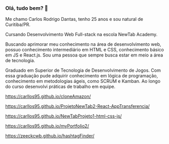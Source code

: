 ### Olá, tudo bem? 👋

Me chamo Carlos Rodrigo Dantas, tenho 25 anos e sou natural de Curitiba/PR.

Cursando Desenvolvimento Web Full-stack na escola NewTab Academy.

Buscando aprimorar meu conhecimento na área de desenvolvimento web, possuo conhecimento intermediário em HTML e CSS, conhecimento básico em JS e React.js. Sou uma pessoa que sempre busca estar em meio a área de tecnologia.

Graduado em Superior de Tecnologia de Desenvolvimento de Jogos. Com essa graduação pude adquirir conhecimento em lógica de programação, conhecimento em metodologias ágeis, como SCRUM e Kamban. Ao longo do curso desenvolvi práticas de trabalho em equipe.

https://carllos95.github.io/cloneAmazon/

https://carllos95.github.io/ProjetoNewTab2-React-AppTransferencia/

https://carllos95.github.io/NewTabProjeto1-html-css-js/

https://carllos95.github.io/myPortfolio2/

https://zeeckcwb.github.io/hashtagFinder/
